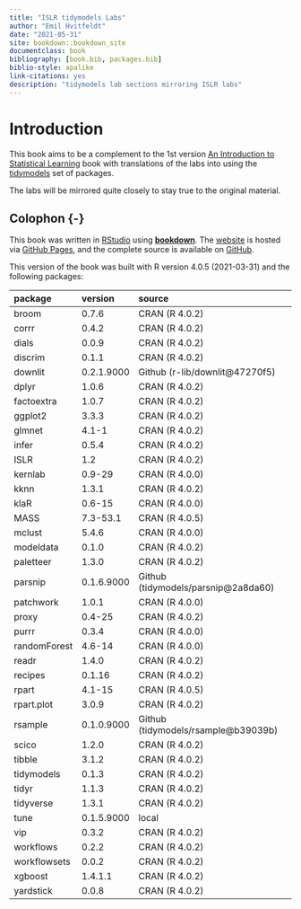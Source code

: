 ```yaml
--- 
title: "ISLR tidymodels Labs"
author: "Emil Hvitfeldt"
date: "2021-05-31"
site: bookdown::bookdown_site
documentclass: book
bibliography: [book.bib, packages.bib]
biblio-style: apalike
link-citations: yes
description: "tidymodels lab sections mirroring ISLR labs"
---
```


# Introduction

This book aims to be a complement to the 1st version [An Introduction to Statistical Learning](https://www.statlearning.com/) book with translations of the labs into using the [tidymodels](https://www.tidymodels.org/) set of packages.

The labs will be mirrored quite closely to stay true to the original material.

## Colophon {-}

This book was written in [RStudio](http://www.rstudio.com/ide/) using [**bookdown**](http://bookdown.org/). The [website](https://emilhvitfeldt.github.io/ISLR-tidymodels-labs/index.html) is hosted via [GitHub Pages](https://pages.github.com/), and the complete source is available on [GitHub](https://github.com/EmilHvitfeldt/ISLR-tidymodels-labs).

This version of the book was built with R version 4.0.5 (2021-03-31) and the following packages:


|package      |version    |source                               |
|:------------|:----------|:------------------------------------|
|broom        |0.7.6      |CRAN (R 4.0.2)                       |
|corrr        |0.4.2      |CRAN (R 4.0.2)                       |
|dials        |0.0.9      |CRAN (R 4.0.2)                       |
|discrim      |0.1.1      |CRAN (R 4.0.2)                       |
|downlit      |0.2.1.9000 |Github (r-lib/downlit\@47270f5)      |
|dplyr        |1.0.6      |CRAN (R 4.0.2)                       |
|factoextra   |1.0.7      |CRAN (R 4.0.2)                       |
|ggplot2      |3.3.3      |CRAN (R 4.0.2)                       |
|glmnet       |4.1-1      |CRAN (R 4.0.2)                       |
|infer        |0.5.4      |CRAN (R 4.0.2)                       |
|ISLR         |1.2        |CRAN (R 4.0.2)                       |
|kernlab      |0.9-29     |CRAN (R 4.0.0)                       |
|kknn         |1.3.1      |CRAN (R 4.0.2)                       |
|klaR         |0.6-15     |CRAN (R 4.0.0)                       |
|MASS         |7.3-53.1   |CRAN (R 4.0.5)                       |
|mclust       |5.4.6      |CRAN (R 4.0.0)                       |
|modeldata    |0.1.0      |CRAN (R 4.0.2)                       |
|paletteer    |1.3.0      |CRAN (R 4.0.2)                       |
|parsnip      |0.1.6.9000 |Github (tidymodels/parsnip\@2a8da60) |
|patchwork    |1.0.1      |CRAN (R 4.0.0)                       |
|proxy        |0.4-25     |CRAN (R 4.0.2)                       |
|purrr        |0.3.4      |CRAN (R 4.0.0)                       |
|randomForest |4.6-14     |CRAN (R 4.0.0)                       |
|readr        |1.4.0      |CRAN (R 4.0.2)                       |
|recipes      |0.1.16     |CRAN (R 4.0.2)                       |
|rpart        |4.1-15     |CRAN (R 4.0.5)                       |
|rpart.plot   |3.0.9      |CRAN (R 4.0.2)                       |
|rsample      |0.1.0.9000 |Github (tidymodels/rsample\@b39039b) |
|scico        |1.2.0      |CRAN (R 4.0.2)                       |
|tibble       |3.1.2      |CRAN (R 4.0.2)                       |
|tidymodels   |0.1.3      |CRAN (R 4.0.2)                       |
|tidyr        |1.1.3      |CRAN (R 4.0.2)                       |
|tidyverse    |1.3.1      |CRAN (R 4.0.2)                       |
|tune         |0.1.5.9000 |local                                |
|vip          |0.3.2      |CRAN (R 4.0.2)                       |
|workflows    |0.2.2      |CRAN (R 4.0.2)                       |
|workflowsets |0.0.2      |CRAN (R 4.0.2)                       |
|xgboost      |1.4.1.1    |CRAN (R 4.0.2)                       |
|yardstick    |0.0.8      |CRAN (R 4.0.2)                       |

